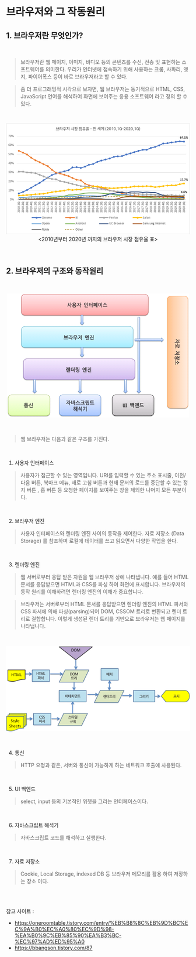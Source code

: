 # 브라우저와 그 작동원리

## 1. 브라우저란 무엇인가?

<br>

>브라우저란 웹 페이지, 이미지, 비디오 등의 콘텐츠를 수신, 전송 및 표현하는 소프트웨어를 의미한다. 우리가 인터넷에 접속하기 위해 사용하는 크롬, 사파리, 엣지, 파이어폭스 등이 바로 브라우저라고 할 수 있다.

>좀 더 프로그래밍적 시각으로 보자면, 웹 브라우저는 동기적으로 HTML, CSS, JavaScript 언어를 해석하여 화면에 보여주는 응용 소프트웨어 라고 정의 할 수 있다.

<br>

<p align = "center">
    <img src = "Pictures\Browser_1.png">
    <2010년부터 2020년 까지의 브라우저 시장 점유율 표>
</p>
  
<br>


## 2. 브라우저의 구조와 동작원리

<br>

<p align = "center">
    <img src = "Pictures\Browser_2.png">
</p>

<br>

> 웹 브라우저는 다음과 같은 구조를 가진다.

<br>

1. 사용자 인터페이스 

> 사용자가 접근할 수 있는 영역입니다. URI를 입력할 수 있는 주소 표시줄, 이전/다음 버튼, 북마크 메뉴, 새로 고침 버튼과 현재 문서의 로드를 중단할 수 있는 정지 버튼 , 홈 버튼 등 요청한 페이지를 보여주는 창을 제외한 나머지 모든 부분이다.

<br>

2. 브라우저 엔진 

 >사용자 인터페이스와 렌더링 엔진 사이의 동작을 제어한다. 자료 저장소 (Data Storage) 를 참조하며 로컬에 데이터를 쓰고 읽으면서 다양한 작업을 한다.

<br>

3. 렌더링 엔진

 >웹 서버로부터 응답 받은 자원을 웹 브라우저 상에 나타냅니다. 예를 들어 HTML 문서를 응답받으면 HTML과 CSS를 파싱 하여 화면에 표시합니다. 브라우저의 동작 원리를 이해하려면 렌더링 엔진의 이해가 중요합니다. 

 

 >브라우저는 서버로부터 HTML 문서를 응답받으면 렌더링 엔진의 HTML 파서와 CSS 파서에 의해 파싱(parsing)되어 DOM, CSSOM 트리로 변환되고 렌더 트리로 결합합니다. 이렇게 생성된 렌더 트리를 기반으로 브라우저는 웹 페이지를 나타냅니다. 

 
<br>

<p align = "center">
    <img src = "Pictures\Browser_3.png">
</p>

<br>

4. 통신

> HTTP 요청과 같은, 서버와 통신이 가능하게 하는 네트워크 호출에 사용된다.

<br>

5. UI 백엔드

>select, input 등의 기본적인 위젯을 그리는 인터페이스이다.

<br>

6. 자바스크립트 해석기

> 자바스크립트 코드를 해석하고 실행한다.

<br>

7. 자료 저장소

> Cookie, Local Storage, indexed DB 등 브라우저 메모리를 활용 하여 저장하는 장소 이다.


<br><br>

참고 사이트 :
* https://oneroomtable.tistory.com/entry/%EB%B8%8C%EB%9D%BC%EC%9A%B0%EC%A0%80%EC%9D%98-%EA%B0%9C%EB%85%90%EA%B3%BC-%EC%97%AD%ED%95%A0
* https://bbangson.tistory.com/87
